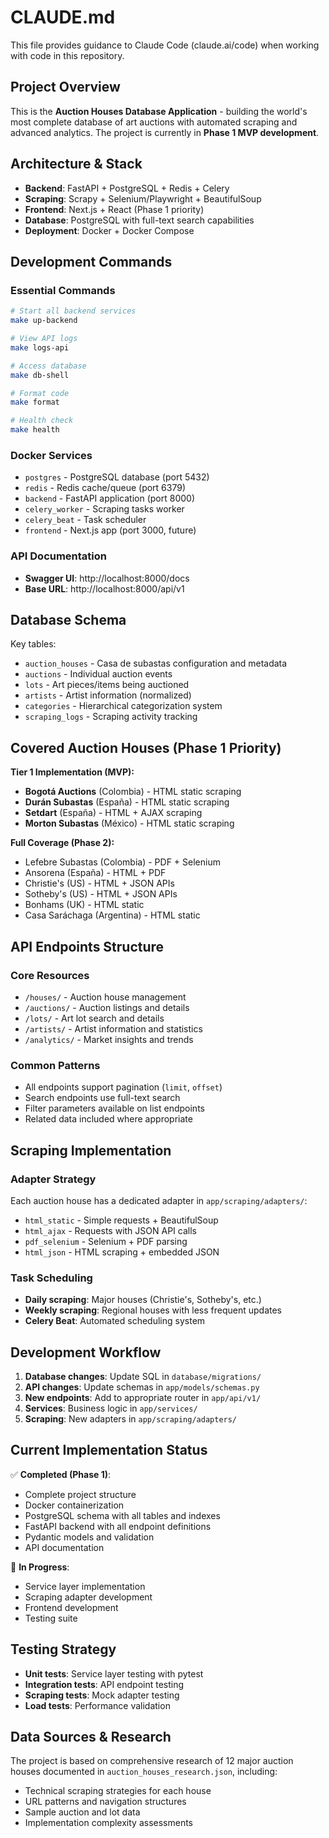 # CLAUDE.md

This file provides guidance to Claude Code (claude.ai/code) when working with code in this repository.

## Project Overview

This is the **Auction Houses Database Application** - building the world's most complete database of art auctions with automated scraping and advanced analytics. The project is currently in **Phase 1 MVP development**.

## Architecture & Stack

- **Backend**: FastAPI + PostgreSQL + Redis + Celery
- **Scraping**: Scrapy + Selenium/Playwright + BeautifulSoup
- **Frontend**: Next.js + React (Phase 1 priority)
- **Database**: PostgreSQL with full-text search capabilities
- **Deployment**: Docker + Docker Compose

## Development Commands

### Essential Commands
```bash
# Start all backend services
make up-backend

# View API logs  
make logs-api

# Access database
make db-shell

# Format code
make format

# Health check
make health
```

### Docker Services
- `postgres` - PostgreSQL database (port 5432)
- `redis` - Redis cache/queue (port 6379)  
- `backend` - FastAPI application (port 8000)
- `celery_worker` - Scraping tasks worker
- `celery_beat` - Task scheduler
- `frontend` - Next.js app (port 3000, future)

### API Documentation
- **Swagger UI**: http://localhost:8000/docs
- **Base URL**: http://localhost:8000/api/v1

## Database Schema

Key tables:
- `auction_houses` - Casa de subastas configuration and metadata
- `auctions` - Individual auction events
- `lots` - Art pieces/items being auctioned
- `artists` - Artist information (normalized)
- `categories` - Hierarchical categorization system
- `scraping_logs` - Scraping activity tracking

## Covered Auction Houses (Phase 1 Priority)

**Tier 1 Implementation (MVP):**
- **Bogotá Auctions** (Colombia) - HTML static scraping
- **Durán Subastas** (España) - HTML static scraping
- **Setdart** (España) - HTML + AJAX scraping  
- **Morton Subastas** (México) - HTML static scraping

**Full Coverage (Phase 2):**
- Lefebre Subastas (Colombia) - PDF + Selenium
- Ansorena (España) - HTML + PDF
- Christie's (US) - HTML + JSON APIs
- Sotheby's (US) - HTML + JSON APIs
- Bonhams (UK) - HTML static
- Casa Saráchaga (Argentina) - HTML static

## API Endpoints Structure

### Core Resources
- `/houses/` - Auction house management
- `/auctions/` - Auction listings and details
- `/lots/` - Art lot search and details
- `/artists/` - Artist information and statistics
- `/analytics/` - Market insights and trends

### Common Patterns
- All endpoints support pagination (`limit`, `offset`)
- Search endpoints use full-text search
- Filter parameters available on list endpoints
- Related data included where appropriate

## Scraping Implementation

### Adapter Strategy
Each auction house has a dedicated adapter in `app/scraping/adapters/`:
- `html_static` - Simple requests + BeautifulSoup
- `html_ajax` - Requests with JSON API calls
- `pdf_selenium` - Selenium + PDF parsing
- `html_json` - HTML scraping + embedded JSON

### Task Scheduling
- **Daily scraping**: Major houses (Christie's, Sotheby's, etc.)
- **Weekly scraping**: Regional houses with less frequent updates
- **Celery Beat**: Automated scheduling system

## Development Workflow

1. **Database changes**: Update SQL in `database/migrations/`
2. **API changes**: Update schemas in `app/models/schemas.py`
3. **New endpoints**: Add to appropriate router in `app/api/v1/`
4. **Services**: Business logic in `app/services/`
5. **Scraping**: New adapters in `app/scraping/adapters/`

## Current Implementation Status

✅ **Completed (Phase 1)**:
- Complete project structure
- Docker containerization
- PostgreSQL schema with all tables and indexes
- FastAPI backend with all endpoint definitions
- Pydantic models and validation
- API documentation

🔄 **In Progress**:
- Service layer implementation
- Scraping adapter development  
- Frontend development
- Testing suite

## Testing Strategy

- **Unit tests**: Service layer testing with pytest
- **Integration tests**: API endpoint testing
- **Scraping tests**: Mock adapter testing
- **Load tests**: Performance validation

## Data Sources & Research

The project is based on comprehensive research of 12 major auction houses documented in `auction_houses_research.json`, including:
- Technical scraping strategies for each house
- URL patterns and navigation structures  
- Sample auction and lot data
- Implementation complexity assessments